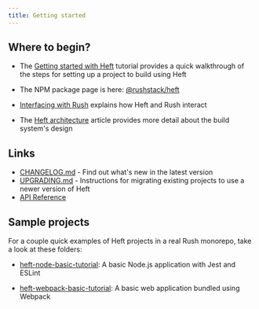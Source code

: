 ```yaml
---
title: Getting started
---
```


## Where to begin?

- The [Getting started with Heft](../tutorials/getting_started.md) tutorial provides a quick
  walkthrough of the steps for setting up a project to build using Heft

- The NPM package page is here: [@rushstack/heft](https://www.npmjs.com/package/@rushstack/heft)

- [Interfacing with Rush](../tutorials/heft_and_rush.md) explains how Heft and Rush interact

- The [Heft architecture](../intro/architecture.md) article provides more detail about the
  build system's design

## Links

- [CHANGELOG.md](https://github.com/microsoft/rushstack/blob/main/apps/heft/CHANGELOG.md) - Find
  out what's new in the latest version
- [UPGRADING.md](https://github.com/microsoft/rushstack/blob/main/apps/heft/UPGRADING.md) - Instructions
  for migrating existing projects to use a newer version of Heft
- [API Reference](https://api.rushstack.io/pages/heft/)

## Sample projects

For a couple quick examples of Heft projects in a real Rush monorepo, take a look at these folders:

- [heft-node-basic-tutorial](https://github.com/microsoft/rushstack-samples/tree/main/heft/heft-node-basic-tutorial): A basic Node.js
  application with Jest and ESLint

- [heft-webpack-basic-tutorial](https://github.com/microsoft/rushstack-samples/tree/main/heft/heft-webpack-basic-tutorial): A basic
  web application bundled using Webpack
